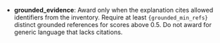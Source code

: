 - **grounded_evidence**: Award only when the explanation cites allowed identifiers from the inventory. Require at least `{grounded_min_refs}` distinct grounded references for scores above 0.5. Do not award for generic language that lacks citations.